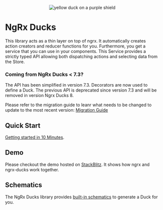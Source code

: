 <p align="center">
  <img src="https://github.com/co-it/ngrx-ducks/blob/master/assets/ngrx-ducks.png?raw=true" alt="yellow duck on a purple shield">
</p>

# NgRx Ducks

This library acts as a thin layer on top of ngrx.
It automatically creates action creators and reducer functions for you.
Furthermore, you get a service that you can use in your components.
This Service provides a strictly typed API allowing both dispatching actions and
selecting data from the Store.

### Coming from NgRx Ducks < 7.3?

The API has been simplified in version 7.3.
Decorators are now used to define a Duck.
The previous API is deprecated since version 7.3 and will be removed in version Ngrx Ducks 8.

Please refer to the migration guide to leanr what needs to be changed to update to the most recent version:
[Migration Guide](https://github.com/co-IT/ngrx-ducks/blob/a72b8caad39429bc44657715de9832919e886892/packages/ducks/docs/migration.md)

## Quick Start

[Getting started in 10 Minutes](https://github.com/co-IT/ngrx-ducks/blob/master/packages/ducks/docs/quick-start.md).

## Demo

Please checkout the demo hosted on <a href="https://stackblitz.com/edit/ngrx-ducks?embed=1&file=src/app/store/counter/counter.duck.ts" target="_blank">StackBlitz</a>.
It shows how ngrx and ngrx-ducks work together.

## Schematics

The NgRx Ducks library provides [built-in schematics][1] to generate a Duck for you.

[1]: https://github.com/co-IT/ngrx-ducks/blob/master/packages/ducks-schematics
